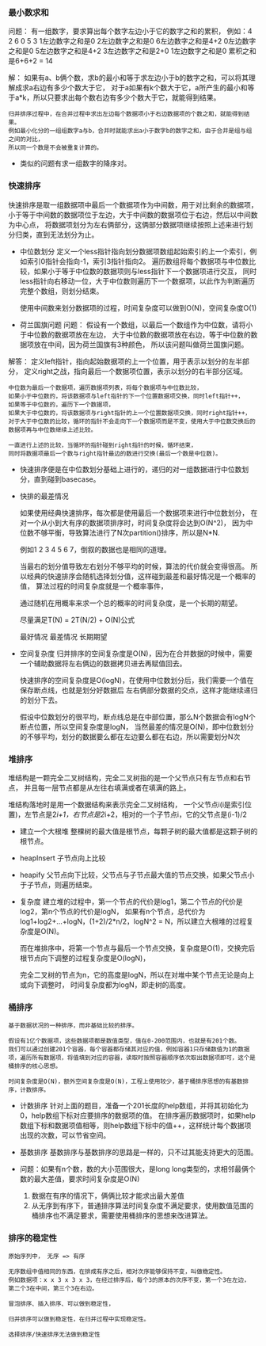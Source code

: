 
### 最小数求和
问题：
    有一组数字，要求算出每个数字左边小于它的数字之和的累积，
    例如：4 2 6 0 5 3
    1左边数字之和是0
    2左边数字之和是0
    6左边数字之和是4+2
    0左边数字之和是0
    5左边数字之和是4+2
    3左边数字之和是2+0
    1左边数字之和是0
    累积之和是6+6+2 = 14

解：
    如果有a、b俩个数，求b的最小和等于求左边小于b的数字之和，可以将其理解成求a右边有多少个数大于它，
    对于a如果有k个数大于它，a所产生的最小和等于a*k，所以只要求出每个数右边有多少个数大于它，就能得到结果。

    归并排序过程中，在合并过程中求出左边每个数据项小于右边数据项的个数之和，就能得到结果。
    例如最小化分的一组组数字a与b，合并时就能求出a小于数字b的数字之和，由于合并是组与组之间的对比，
    所以同一个数是不会被重复计算的。

- 类似的问题有求一组数字的降序对。

### 快速排序
快速排序是取一组数据项中最后一个数据项作为中间数，用于对比剩余的数据项，
小于等于中间数的数据项位于左边，大于中间数的数据项位于右边，然后以中间数为中心点，
将数据项划分为左右俩部分，这俩部分数据项继续按照上述来进行划分归类，直到无法划分为止。

- 中位数划分
    定义一个less指针指向划分数据项数组起始索引的上一个索引，例如索引0指针会指向-1，索引3指针指向2。
    遍历数组将每个数据项与中位数比较，如果小于等于中位数的数据项则与less指针下一个数据项进行交互，
    同时less指针向右移动一位，大于中位数则遍历下一个数据项，以此作为判断遍历完整个数组，则划分结束。

    使用中间数来划分数据项的过程，时间复杂度可以做到O(N)，空间复杂度O(1)

- 荷兰国旗问题
问题：
    假设有一个数组，以最后一个数组作为中位数，请将小于中位数的数据项放在左边，
    大于中位数的数据项放在右边，等于中位数的数据项放在中间，因为荷兰国旗有3种颜色，
    所以该问题叫做荷兰国旗问题。

解答：
    定义left指针，指向起始数据项的上一个位置，用于表示以划分的左半部分，
    定义right之战，指向最后一个数据项位置，表示以划分的右半部分区域。

    中位数为最后一个数据项，遍历数据项列表，将每个数据项与中位数比较，
    如果小于中位数的，将该数据项与left指针的下一个位置数据项交换，同时left指针++，
    如果等于中位数的，遍历下一个数据项，
    如果大于中位数的，将该数据项与right指针的上一个位置数据项交换，同时right指针++，
    对于大于中位数的比较，循环的指针不会走向下一个数据项而是不变，使用大于中位数交换后的数据项再与中位数继续上述比较。

    一直进行上述的比较，当循环的指针碰到right指针的时候，循环结束，
    同时将数据项最后一个数与right指针最边的数进行交换(最后一个数是中位数)。

- 快速排序便是在中位数划分基础上进行的，递归的对一组数据进行中位数划分，直到碰到basecase。

- 快排的最差情况

    如果使用经典快速排序，每次都是使用最后一个数据项来进行中位数划分，
    在对一个从小到大有序的数据项排序时，时间复杂度将会达到O(N^2)，
    因为中位数不够平衡，导致算法进行了N次partition()排序，所以是N*N.

    例如1 2 3 4 5 6 7，倒叙的数据也是相同的道理。

    当最右的划分值导致左右划分不够平均的时候，算法的代价就会变得很高。
    所以经典的快速排序会随机选择划分值，这样碰到最差和最好情况是一个概率的值，
    算法过程的时间复杂度就是一个概率事件，

    通过随机在用概率来求一个总的概率的时间复杂度，是一个长期的期望。

    尽量满足T(N) = 2T(N/2) + O(N)公式

    最好情况
    最差情况
    长期期望

- 空间复杂度
    归并排序的空间复杂度是O(N)，因为在合并数据的时候中，需要一个辅助数据将左右俩边的数据拷贝进去再赋值回去。

    快速排序的空间复杂度是O(logN)，在使用中位数划分后，我们需要一个值在保存断点线，也就是划分好数据后
    左右俩部分数据的交点，这样才能继续递归的划分下去。

    假设中位数划分的很平均，断点线总是在中部位置，那么N个数据会有logN个断点位置，所以空间复杂度是logN，
    当然最差的情况是O(N)，即中位数划分的不够平均，划分的数据要么都在左边要么都在右边，所以需要划分N次

### 堆排序
堆结构是一颗完全二叉树结构，完全二叉树指的是一个父节点只有左节点和右节点，
并且每一层节点都是从左往右填满或者在填满的路上。

堆结构落地时是用一个数据结构来表示完全二叉树结构，
一个父节点i(i是索引位置)，左节点是2*i+1，右节点是2*i+2，相对的一个子节点i，它的父节点是(i-1)/2


- 建立一个大根堆
    整棵树的最大值是根节点，每颗子树的最大值都是这颗子树的根节点。

- heapInsert
    子节点向上比较

- heapify
    父节点向下比较，父节点与子节点最大值的节点交换，如果父节点小于子节点，则遍历结束。

- 复杂度
    建立堆的过程中，第一个节点的代价是log1，第二个节点的代价是log2，第n个节点的代价是logN，
    如果有n个节点，总代价为log1+log2+...+logN，(1+2)/2*n/2，logN^2 = N，所以建立大根堆的过程复杂度是O(N)。

    而在堆排序中，将第一个节点与最后一个节点交换，复杂度是O(1)，交换完后根节点向下调整的过程复杂度是O(logN)，


    完全二叉树的节点为n，它的高度是logN，所以在对堆中某个节点无论是向上或向下调整时，
    时间复杂度都为logN，即走树的高度。


### 桶排序
    基于数据状况的一种排序，而非基础比较的排序。

    假设有1亿个数据项，这些数据项都是数值类型，值在0-200范围内，也就是有201个数。
    我们可以通过创建201个容器，每个容器都存储其对应的值，例如容器1只存储数值为1的数据项，遍历所有数据项，将值填到对应的容器，读取时按照容器顺序依次取出数据项即可，这个是桶排序的核心思想。

    时间复杂度是O(N)，额外空间复杂度是O(N)，工程上使用较少，基于桶排序思想的有基数排序，计数排序。

- 计数排序
    针对上面的题目，准备一个201长度的help数组，并将其初始化为0，help数组下标对应要排序的数据项的值。
    在排序遍历数据项时，如果help数组下标和数据项值相等，则help数组下标中的值++，这样统计每个数据项出现的次数，可以节省空间。

- 基数排序
    基数排序与基数排序的思路是一样的，只不过其能支持更大的范围。

- 问题：如果有n个数，数的大小范围很大，是long long类型的，求相邻最俩个数的最大差值，要求时间复杂度是O(N)
    1. 数据在有序的情况下，俩俩比较才能求出最大差值
    2. 从无序到有序下，普通排序算法时间复杂度不满足要求，使用数值范围的桶排序也不满足要求，需要使用桶排序的思想来改进算法。

### 排序的稳定性
    原始序列中， 无序 => 有序

    无序数组中值相同的东西，在排成有序之后，相对次序能够保持不变，叫做稳定性。
    例如数据项：x x 3 x 3 x 3，在经过排序后，每个3的原本的次序不变，第一个3在左边，
    第二个3在中间，第三个3在右边。

    冒泡排序、插入排序、可以做到稳定性，

    归并排序可以做到稳定性，在归并过程中实现稳定性。

    选择排序/快速排序无法做到稳定性